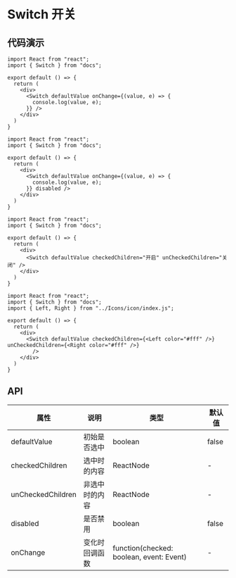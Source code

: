 # Switch 开关

## 代码演示

```tsx
import React from "react";
import { Switch } from "docs";

export default () => {
  return (
    <div>
      <Switch defaultValue onChange={(value, e) => {
        console.log(value, e);
      }} />
    </div>
  )
}
```

```tsx
import React from "react";
import { Switch } from "docs";

export default () => {
  return (
    <div>
      <Switch defaultValue onChange={(value, e) => {
        console.log(value, e);
      }} disabled />
    </div>
  )
}
```

```tsx
import React from "react";
import { Switch } from "docs";

export default () => {
  return (
    <div>
      <Switch defaultValue checkedChildren="开启" unCheckedChildren="关闭" />
    </div>
  )
}
```


```tsx
import React from "react";
import { Switch } from "docs";
import { Left, Right } from "../Icons/icon/index.js";

export default () => {
  return (
    <div>
      <Switch defaultValue checkedChildren={<Left color="#fff" />} unCheckedChildren={<Right color="#fff" />}
        />
    </div>
  )
}
```

## API

| 属性              | 说明           | 类型                                     | 默认值 |
| ----------------- | -------------- | ---------------------------------------- | ------ |
| defaultValue      | 初始是否选中   | boolean                                  | false  |
| checkedChildren   | 选中时的内容   | ReactNode                                | -      |
| unCheckedChildren | 非选中时的内容 | ReactNode                                | -      |
| disabled          | 是否禁用       | boolean                                  | false  |
| onChange          | 变化时回调函数 | function(checked: boolean, event: Event) | -      |

